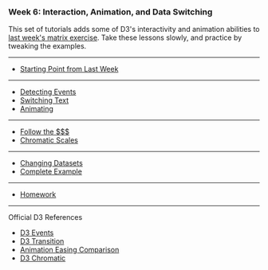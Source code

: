 ### Week 6: Interaction, Animation, and Data Switching

This set of tutorials adds some of D3's interactivity and animation abilities to [last week's matrix exercise](../week05/readme.md). Take these lessons slowly, and practice by tweaking the examples.

-----

- [Starting Point from Last Week](start.md)

-----

- [Detecting Events](events.md)
- [Switching Text](textswitch.md)
- [Animating](animation.md)

-----

- [Follow the $$$](money.md)
- [Chromatic Scales](color.md)

-----

- [Changing Datasets](change_data.md)
- [Complete Example](complete.md)

-----

- [Homework](homework.md)

-----

Official D3 References

- [D3 Events](https://github.com/d3/d3-selection/blob/master/README.md#handling-events)
- [D3 Transition](https://github.com/d3/d3-transition)
- [Animation Easing Comparison](https://bl.ocks.org/d3noob/1ea51d03775b9650e8dfd03474e202fe)
- [D3 Chromatic](https://github.com/d3/d3-scale-chromatic)
